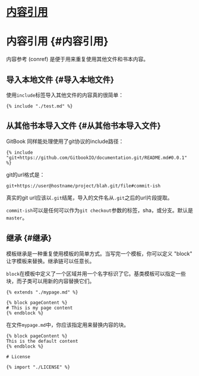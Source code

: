 # [内容引用](http://caibaojian.com/gitbook/)

# 内容引用 {#内容引用}

内容参考 \(conref\) 是便于用来重复使用其他文件和书本内容。

## 导入本地文件 {#导入本地文件}

使用`include`标签导入其他文件的内容真的很简单：

```
{% include "./test.md" %}

```

## 从其他书本导入文件 {#从其他书本导入文件}

GitBook 同样能处理使用了git协议的include路径：

```
{% include "git+https://github.com/GitbookIO/documentation.git/README.md#0.0.1" %}

```

git的url格式是：

```
git+https://user@hostname/project/blah.git/file#commit-ish

```

真实的git url应该以`.git`结尾，导入的文件名从`.git`之后的url片段提取。

`commit-ish`可以是任何可以作为`git checkout`参数的标签，sha，或分支。默认是`master`。

## 继承 {#继承}

模板继承是一种重复使用模板的简单方式。当写完一个模板，你可以定义 "block" 让字模板来替换。继承链可以任意长。

`block`在模板中定义了一个区域并用一个名字标识了它。基类模板可以指定一些块，而子类可以用新的内容替换它们。

```
{% extends "./mypage.md" %}

{% block pageContent %}
# This is my page content
{% endblock %}

```

在文件`mypage.md`中，你应该指定用来替换内容的块。

```
{% block pageContent %}
This is the default content
{% endblock %}

# License

{% import "./LICENSE" %}
```



